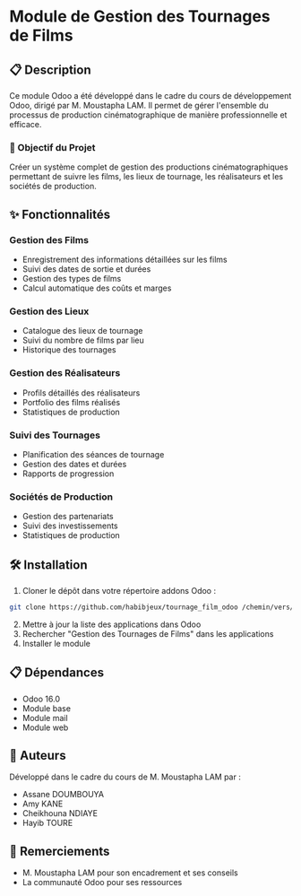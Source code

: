 # Module de Gestion des Tournages de Films

## 📋 Description

Ce module Odoo a été développé dans le cadre du cours de développement Odoo, dirigé par M. Moustapha LAM. Il permet de gérer l'ensemble du processus de production cinématographique de manière professionnelle et efficace.

### 🎯 Objectif du Projet

Créer un système complet de gestion des productions cinématographiques permettant de suivre les films, les lieux de tournage, les réalisateurs et les sociétés de production.

## ✨ Fonctionnalités

### Gestion des Films

- Enregistrement des informations détaillées sur les films
- Suivi des dates de sortie et durées
- Gestion des types de films
- Calcul automatique des coûts et marges

### Gestion des Lieux

- Catalogue des lieux de tournage
- Suivi du nombre de films par lieu
- Historique des tournages

### Gestion des Réalisateurs

- Profils détaillés des réalisateurs
- Portfolio des films réalisés
- Statistiques de production

### Suivi des Tournages

- Planification des séances de tournage
- Gestion des dates et durées
- Rapports de progression

### Sociétés de Production

- Gestion des partenariats
- Suivi des investissements
- Statistiques de production

## 🛠 Installation

1. Cloner le dépôt dans votre répertoire addons Odoo :

```bash
git clone https://github.com/habibjeux/tournage_film_odoo /chemin/vers/addons/tournage_film
```

2. Mettre à jour la liste des applications dans Odoo
3. Rechercher "Gestion des Tournages de Films" dans les applications
4. Installer le module

## 📋 Dépendances

- Odoo 16.0
- Module base
- Module mail
- Module web

## 👥 Auteurs

Développé dans le cadre du cours de M. Moustapha LAM par :

- Assane DOUMBOUYA
- Amy KANE
- Cheikhouna NDIAYE
- Hayib TOURE

## 🙏 Remerciements

- M. Moustapha LAM pour son encadrement et ses conseils
- La communauté Odoo pour ses ressources

